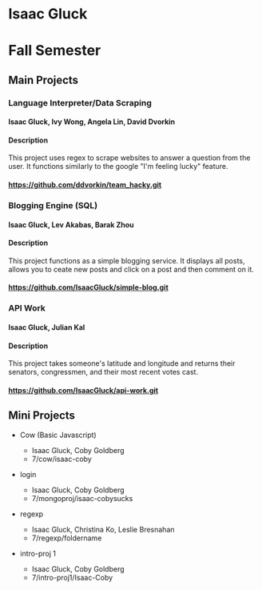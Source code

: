 Isaac Gluck
============

Fall Semester
=============
Main Projects
-------------

### Language Interpreter/Data Scraping
#### Isaac Gluck, Ivy Wong, Angela Lin, David Dvorkin
#### Description
This project uses regex to scrape websites to answer a question from the user. It functions similarly to the google "I'm feeling lucky" feature.
#### https://github.com/ddvorkin/team_hacky.git

### Blogging Engine (SQL)
#### Isaac Gluck, Lev Akabas, Barak Zhou
#### Description
This project functions as a simple blogging service. It displays all posts, allows you to ceate new posts and click on a post and then comment on it.
#### https://github.com/IsaacGluck/simple-blog.git

### API Work
#### Isaac Gluck, Julian Kal
#### Description
This project takes someone's latitude and longitude and returns their senators, congressmen, and their most recent votes cast.
#### https://github.com/IsaacGluck/api-work.git


Mini Projects
--------------

- Cow (Basic Javascript)
  - Isaac Gluck, Coby Goldberg
  - 7/cow/isaac-coby

- login
  - Isaac Gluck, Coby Goldberg
  - 7/mongoproj/isaac-cobysucks

- regexp
  - Isaac Gluck, Christina Ko, Leslie Bresnahan
  - 7/regexp/foldername

- intro-proj 1
  - Isaac Gluck, Coby Goldberg
  - 7/intro-proj1/Isaac-Coby
